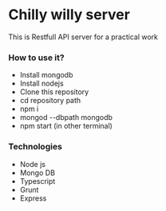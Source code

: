 # Chilly willy server

This is Restfull API server for a practical work

### How to use it?

- Install mongodb
- Install nodejs
- Clone this repository
- cd repository path
- npm i
- mongod --dbpath mongodb
- npm start (in other terminal)

### Technologies
- Node js
- Mongo DB
- Typescript
- Grunt
- Express
